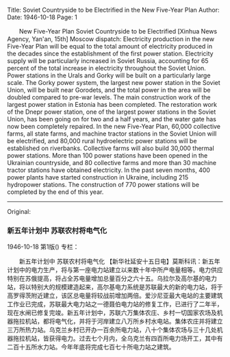 Title: Soviet Countryside to be Electrified in the New Five-Year Plan
Author:
Date: 1946-10-18
Page: 1

　　New Five-Year Plan
    Soviet Countryside to be Electrified
    [Xinhua News Agency, Yan'an, 15th] Moscow dispatch: Electricity production in the new Five-Year Plan will be equal to the total amount of electricity produced in the decades since the establishment of the first power station. Electricity supply will be particularly increased in Soviet Russia, accounting for 65 percent of the total increase in electricity throughout the Soviet Union. Power stations in the Urals and Gorky will be built on a particularly large scale. The Gorky power system, the largest new power station in the Soviet Union, will be built near Gorodets, and the total power in the area will be doubled compared to pre-war levels. The main construction work of the largest power station in Estonia has been completed. The restoration work of the Dnepr power station, one of the largest power stations in the Soviet Union, has been going on for two and a half years, and the water gate has now been completely repaired. In the new Five-Year Plan, 60,000 collective farms, all state farms, and machine tractor stations in the Soviet Union will be electrified, and 80,000 rural hydroelectric power stations will be established on riverbanks. Collective farms will also build 30,000 thermal power stations. More than 100 power stations have been opened in the Ukrainian countryside, and 80 collective farms and more than 30 machine tractor stations have obtained electricity. In the past seven months, 400 power plants have started construction in Ukraine, including 215 hydropower stations. The construction of 770 power stations will be completed by the end of this year.



<hr /> 

Original: 


### 新五年计划中  苏联农村将电气化

1946-10-18
第1版()
专栏：

　　新五年计划中
    苏联农村将电气化
    【新华社延安十五日电】莫斯科讯：新五年计划中的电力生产，将与第一座电力站建立以来数十年中所产电量相等。电力供应特别在苏俄提高，将占全苏电量增加总量百分之六十五。乌拉尔及高尔基的电力站，将以特别大的规模建造起来，高尔基电力系统是苏联最大的新的电力站，将于高罗得茨附近建立，该区总电量将较战前增加两倍。爱沙尼亚最大电站的主要建筑工作业已完成，苏联最大电力站之一德聂伯电力站的修复工作，已进行了二年半，现在水闸已修复完竣。新五年计划中，苏联六万集体农庄、乡村一切国家农场及机器拖拉机站，都将电气化，并将于河岸建立八万所乡村水电站。集体农庄并将建立三万所热力站。乌克兰乡村已开办一百余所电力站，八十个集体农场与三十几处机器拖拉机站，皆获得电力。过去七个月内，全乌克兰有四百所电力场开工，其中有二百十五所水力站。今年年底将完成七百七十所电力站之建筑。
